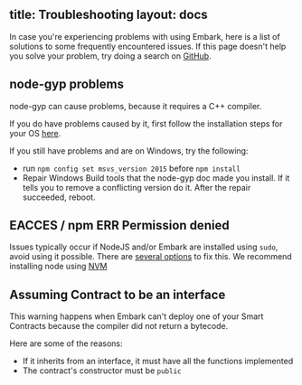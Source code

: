 title: Troubleshooting
layout: docs
---
In case you're experiencing problems with using Embark, here is a list of solutions to some frequently encountered issues. If this page doesn't help you solve your problem, try doing a search on [GitHub](https://github.com/embark-framework/embark/issues).

## node-gyp problems
node-gyp can cause problems, because it requires a C++ compiler.

If you do have problems caused by it, first follow the installation steps for your OS [here](https://github.com/nodejs/node-gyp#installation).

If you still have problems and are on Windows, try the following:
- run `npm config set msvs_version 2015` before `npm install`
- Repair Windows Build tools that the node-gyp doc made you install. If it tells you to remove a conflicting version do it. After the repair succeeded, reboot.

## EACCES / npm ERR Permission denied

Issues typically occur if NodeJS and/or Embark are installed using `sudo`, avoid using it possible. There are [several options](https://docs.npmjs.com/getting-started/fixing-npm-permissions) to fix this. We recommend installing node using [NVM](https://github.com/creationix/nvm/blob/master/README.md)

## Assuming Contract to be an interface

This warning happens when Embark can't deploy one of your Smart Contracts because the compiler did not return a bytecode.

Here are some of the reasons:
- If it inherits from an interface, it must have all the functions implemented
- The contract's constructor must be `public`
